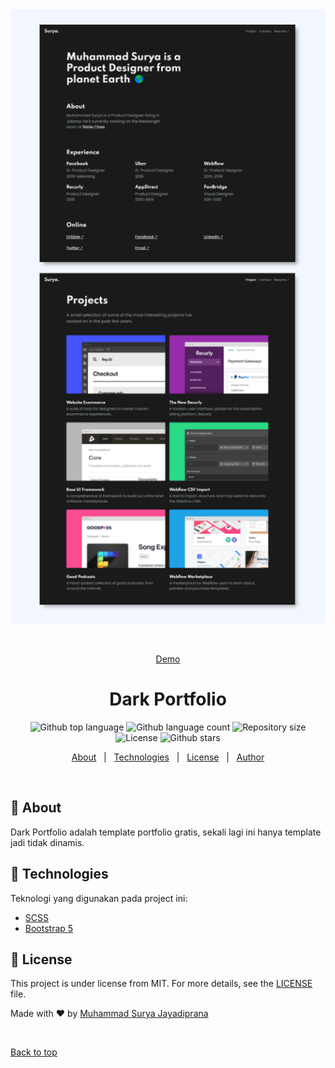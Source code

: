 <div align="center" id="top"> 
  <img src="./screenshot/screenshot.png" alt="Dark Porfolio" />

  &#xa0;

  <a href="https://dark-portfolio.netlify.app/">Demo</a>
</div>

<h1 align="center">Dark Portfolio</h1>

<p align="center">
  <img alt="Github top language" src="https://img.shields.io/github/languages/top/suryamsj/dark-portfolio?color=56BEB8">

  <img alt="Github language count" src="https://img.shields.io/github/languages/count/suryamsj/dark-portfolio?color=56BEB8">

  <img alt="Repository size" src="https://img.shields.io/github/repo-size/suryamsj/dark-portfolio?color=56BEB8">

  <img alt="License" src="https://img.shields.io/github/license/suryamsj/dark-portfolio?color=56BEB8">

  <!-- <img alt="Github issues" src="https://img.shields.io/github/issues/suryamsj/dark-portfolio?color=56BEB8" /> -->

  <!-- <img alt="Github forks" src="https://img.shields.io/github/forks/suryamsj/dark-portfolio?color=56BEB8" /> -->

  <img alt="Github stars" src="https://img.shields.io/github/stars/suryamsj/dark-portfolio?color=56BEB8" />
</p>

<!-- Status -->

<!-- <h4 align="center"> 
	🚧  Porto #1 🚀 Under construction...  🚧
</h4> 

<hr> -->

<p align="center">
  <a href="#dart-about">About</a> &#xa0; | &#xa0; 
  <a href="#rocket-technologies">Technologies</a> &#xa0; | &#xa0;
  <a href="#memo-license">License</a> &#xa0; | &#xa0;
  <a href="https://github.com/suryamsj" target="_blank">Author</a>
</p>

<br>

## :dart: About ##

Dark Portfolio adalah template portfolio gratis, sekali lagi ini hanya template jadi tidak dinamis.

## :rocket: Technologies ##

Teknologi yang digunakan pada project ini:

- [SCSS](https://nodejs.org/en/)
- [Bootstrap 5](https://pt-br.reactjs.org/)

## :memo: License ##

This project is under license from MIT. For more details, see the [LICENSE](LICENSE) file.


Made with :heart: by <a href="https://github.com/suryamsj" target="_blank">Muhammad Surya Jayadiprana</a>

&#xa0;

<a href="#top">Back to top</a>

